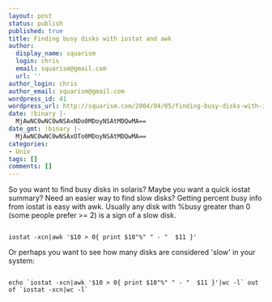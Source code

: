 ```yaml
---
layout: post
status: publish
published: true
title: Finding busy disks with iostat and awk
author:
  display_name: squarism
  login: chris
  email: squarism@gmail.com
  url: ''
author_login: chris
author_email: squarism@gmail.com
wordpress_id: 41
wordpress_url: http://squarism.com/2004/04/05/finding-busy-disks-with-iostat-and-awk/
date: !binary |-
  MjAwNC0wNC0wNSAxNDo0MDoyNSAtMDQwMA==
date_gmt: !binary |-
  MjAwNC0wNC0wNSAxOTo0MDoyNSAtMDQwMA==
categories:
- Unix
tags: []
comments: []
---
```

<p>So you want to find busy disks in solaris?  Maybe you want a quick iostat summary?  Need an easier way to find slow disks?  Getting percent busy info from iostat is easy with awk.  Usually any disk with %busy greater than 0 (some people prefer >= 2) is a sign of a slow disk.</p>
<p><code>
iostat -xcn|awk '$10 > 0{ print $10"%" " - "  $11 }'
</code></p>
<p>Or perhaps you want to see how many disks are considered 'slow' in your system:</p>
<p><code>
echo `iostat -xcn|awk '$10 > 0{ print $10"%" " - "  $11 }'|wc -l` out of `iostat -xcn|wc -l`
</code></p>
